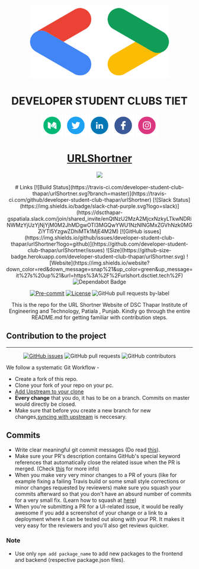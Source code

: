 <div align = "center">

<img height=200px src="https://github.com/developer-student-club-thapar/officialWebsite/blob/master/src/assets/dsc_logo.png">

# DEVELOPER STUDENT CLUBS TIET

<a href="https://medium.com/developer-student-clubs-tiet"><img src="https://github.com/aritraroy/social-icons/blob/master/medium-icon.png?raw=true" width="60"></a>
<a href="https://twitter.com/dsctiet"><img src="https://github.com/aritraroy/social-icons/blob/master/twitter-icon.png?raw=true" width="60"></a>
<a href="https://www.linkedin.com/company/developer-student-club-thapar"><img src="https://github.com/aritraroy/social-icons/blob/master/linkedin-icon.png?raw=true" width="60"></a>
<a href="https://facebook.com/dscthapar"><img src="https://github.com/aritraroy/social-icons/blob/master/facebook-icon.png?raw=true" width="60"></a>
<a href="https://instagram.com/dsc.tiet"><img src="https://github.com/aritraroy/social-icons/blob/master/instagram-icon.png?raw=true" width="60"></a>

# [URLShortner](https://urlshort.dsctiet.tech)
<p>
  <img src="https://1.bp.blogspot.com/-qOQSkWzRsbA/X3ZBlJeMcmI/AAAAAAAAFw4/zLqJ5urjWn43n5zclqEanPLtGtZL_dZiACLcBGAsYHQ/s1200/successful%2Bstartup%2Btriangles%2BFacebook%2B%2B%25281%2529.jpg">
  </p>
  # Links
[![Build Status](https://travis-ci.com/developer-student-club-thapar/urlShortner.svg?branch=master)](https://travis-ci.com/github/developer-student-club-thapar/urlShortner)  [![Slack Status](https://img.shields.io/badge/slack-chat-purple.svg?logo=slack)](https://dscthapar-gspatiala.slack.com/join/shared_invite/enQtNzU2MzA2MjcxNzkyLTkwNDRiNWMzYjUzYjNjYjM0M2JhMDgwOTI3MGQwYWU1NzNlNGMxZGVhNzk0MGZiYTI5YzgwZDhiMTk1MjE4M2M) [![GitHub issues](https://img.shields.io/github/issues/developer-student-club-thapar/urlShortner?logo=github)](https://github.com/developer-student-club-thapar/urlShortner/issues)
![Size](https://github-size-badge.herokuapp.com/developer-student-club-thapar/urlShortner.svg)
![Website](https://img.shields.io/website?down_color=red&down_message=snap%21&up_color=green&up_message=it%27s%20up%21&url=https%3A%2F%2Furlshort.dsctiet.tech%2F)
<a> <img src="https://badgen.net/dependabot/developer-student-club-thapar/urlShortner?icon=dependabot" alt="Dependabot Badge"></a>

[![Pre-commit](https://img.shields.io/badge/pre--commit-enabled-brightgreen?logo=pre-commit&logoColor=white)](https://github.com/developer-student-club-thapar/urlShortner/blob/master/.pre-commit-config.yaml)
[![License](https://img.shields.io/github/license/developer-student-club-thapar/urlShortner)](https://github.com/developer-student-club-thapar/urlShortner/blob/master/LICENSE)
![GitHub pull requests by-label](https://img.shields.io/github/issues-pr/developer-student-club-thapar/urlShortner/dependencies?label=Dependencies%20Status)

This is the repo for the URL Shortner Website of DSC Thapar Institute of Engineering and Technology, Patiala , Punjab.
Kindly go through the entire README.md for getting familiar with contribution steps.
</div>

## Contribution to the project

------------

<div align="center">

[![GitHub issues](https://img.shields.io/github/issues/developer-student-club-thapar/urlShortner?logo=github)](https://github.com/developer-student-club-thapar/urlShortner/issues) ![GitHub pull requests](https://img.shields.io/github/issues-pr-raw/developer-student-club-thapar/urlShortner?logo=git&logoColor=white) ![GitHub contributors](https://img.shields.io/github/contributors/developer-student-club-thapar/urlShortner?logo=github)

</div>
We follow a systematic Git Workflow -

- Create a fork of this repo.
- Clone your fork of your repo on your pc.
- [Add Upstream to your clone](https://help.github.com/en/github/collaborating-with-issues-and-pull-requests/configuring-a-remote-for-a-fork)
- **Every change** that you do, it has to be on a branch. Commits on master would directly be closed.
- Make sure that before you create a new branch for new changes,[syncing with upstream](https://help.github.com/en/github/collaborating-with-issues-and-pull-requests/syncing-a-fork) is neccesary.

## Commits

- Write clear meaningful git commit messages (Do read [this](http://chris.beams.io/posts/git-commit/)).
- Make sure your PR's description contains GitHub's special keyword references that automatically close the related issue when the PR is merged. (Check [this](https://github.com/blog/1506-closing-issues-via-pull-requests) for more info)
- When you make very very minor changes to a PR of yours (like for example fixing a failing Travis build or some small style corrections or minor changes requested by reviewers) make sure you squash your commits afterward so that you don't have an absurd number of commits for a very small fix. (Learn how to squash at [here](https://davidwalsh.name/squash-commits-git))
- When you're submitting a PR for a UI-related issue, it would be really awesome if you add a screenshot of your change or a link to a deployment where it can be tested out along with your PR. It makes it very easy for the reviewers and you'll also get reviews quicker.

### Note

- Use only `npm add package_name` to add new packages to the frontend and backend (respective package.json files).
